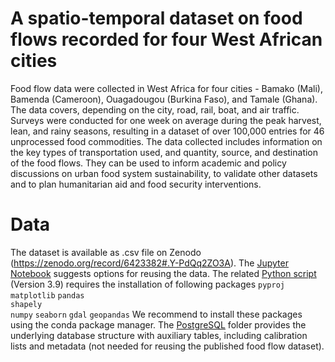 # A spatio-temporal dataset on food flows recorded for four West African cities

Food flow data were collected in West Africa for four cities - Bamako (Mali), Bamenda (Cameroon), Ouagadougou (Burkina Faso), and Tamale (Ghana). The data covers, depending on the city, road, rail, boat, and air traffic. Surveys were conducted for one week on average during the peak harvest, lean, and rainy seasons, resulting in a dataset of over 100,000 entries for 46 unprocessed food commodities. The data collected includes information on the key types of transportation used, and quantity, source, and destination of the food flows. They can be used to inform academic and policy discussions on urban food system sustainability, to validate other datasets and to plan humanitarian aid and food security interventions.

# Data

The dataset is available as .csv file on Zenodo (https://zenodo.org/record/6423382#.Y-PdQq2ZO3A). The [Jupyter Notebook](/food_flow_notebook.ipynb) suggests options for reusing the data. The related [Python script](/food_flow_script.py) (Version 3.9) requires the installation of following packages
	`pyproj`
	`matplotlib`
	`pandas`	
	`shapely`	
	`numpy`
	`seaborn`
	`gdal`
	`geopandas`
We recommend to install these packages using the conda package manager. 
The [PostgreSQL](/PostgreSQL) folder provides the underlying database structure with auxiliary tables, including calibration lists and metadata (not needed for reusing the published food flow dataset).
